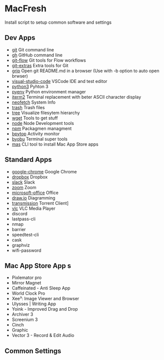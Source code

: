 # MacFresh
Install script to setup common software and settings

## Dev Apps  

- [git](https://formulae.brew.sh/formula/git) Git command line 
- [gh](https://formulae.brew.sh/formula/gh)  GitHub command line 
- [git-flow](https://formulae.brew.sh/formula/git-flow) Git tools for Flow workflows 
- [git-extras](https://formulae.brew.sh/formula/git-extras) Extra tools for Git 
- [grip](https://formulae.brew.sh/formula/grip) Open git README.md in a browser (Use with -b option to auto open 
brwser) 
- [visual-studio-code](https://formulae.brew.sh/formula/visual-studio-code) VSCode IDE and test editor 
- [python3](https://formulae.brew.sh/formula/python) Pyhton 3 
- [pyenv](https://formulae.brew.sh/formula/pyenv) Python environment manager
- [iterm2](https://formulae.brew.sh/formula/iterm2) Terminal replacement with beter ASCII character display
- [neofetch](https://formulae.brew.sh/formula/neofetch) System Info
- [trash](https://formulae.brew.sh/formula/trash) Trash files
- [tree](https://formulae.brew.sh/formula/tree) Visualize filesytem hierarchy
- [wget](https://formulae.brew.sh/formula/wget) Tools to get stuff
- [node](https://formulae.brew.sh/formula/node) Node Development tools
- [npm](https://formulae.brew.sh/formula/npm) Packagmen managment 
- [bpytop](https://formulae.brew.sh/formula/bpytop) Activity monitor
- [byobu](https://formulae.brew.sh/formula/byobu) Terminal super tools
- [mas](https://formulae.brew.sh/formula/mas) CLI tool to install Mac App Store apps

## Standard Apps  

- [google-chrome](goggle.com) Google Chrome
- [dropbox](dropbox.com) Dropbox
- [slack](slack.com) Slack
- [zoom](zoom.com) Zoom
- [microsoft-office](office365.com) Office
- [draw.io](draw.io) Diagramming
- [transmission](https://transmissionbt.com) Torrent Client]
- [vlc](vlc.com) VLC Media Player
- discord
- lastpass-cli
- nmap
- barrier
- speedtest-cli
- cask 
- graphviz
- wifi-password

## Mac App Store App  s

- Pixlemator pro
- Mirror Magnet
- Caffeinated - Anti Sleep App
- World Clock Pro
- Xee³: Image Viewer and Browser
- Ulysses | Writing App
- Yoink - Improved Drag and Drop
- Archiver 3
- Screenium 3
- Cinch
- Graphic
- Vector 3 - Record & Edit Audio 

## Common Settings

